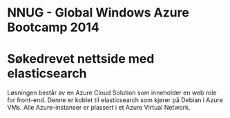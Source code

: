 NNUG - Global Windows Azure Bootcamp 2014
=========================================

# Søkedrevet nettside med elasticsearch

Løsningen består av en Azure Cloud Solution som inneholder en web role for front-end. Denne er koblet til elasticsearch som kjører på Debian i Azure VMs. Alle Azure-instanser er plassert i et Azure Virtual Network.


